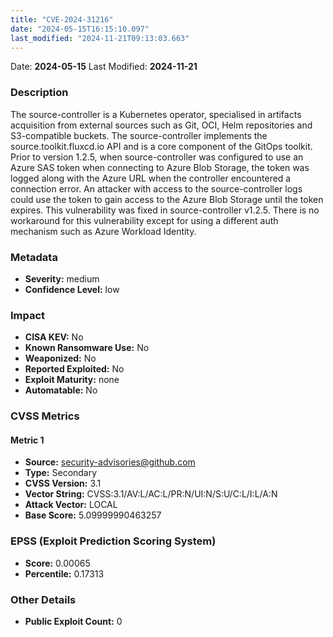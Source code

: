 ```yaml
---
title: "CVE-2024-31216"
date: "2024-05-15T16:15:10.097"
last_modified: "2024-11-21T09:13:03.663"
---
```




Date: **2024-05-15** Last Modified: **2024-11-21**

### Description  
The source-controller is a Kubernetes operator, specialised in artifacts acquisition from external sources such as Git, OCI, Helm repositories and S3-compatible buckets. The source-controller implements the source.toolkit.fluxcd.io API and is a core component of the GitOps toolkit. Prior to version 1.2.5, when source-controller was configured to use an Azure SAS token when connecting to Azure Blob Storage, the token was logged along with the Azure URL when the controller encountered a connection error. An attacker with access to the source-controller logs could use the token to gain access to the Azure Blob Storage until the token expires. This vulnerability was fixed in source-controller v1.2.5. There is no workaround for this vulnerability except for using a different auth mechanism such as Azure Workload Identity.

### Metadata  
- **Severity:** medium
- **Confidence Level:** low

### Impact  
- **CISA KEV:** No
- **Known Ransomware Use:** No
- **Weaponized:** No
- **Reported Exploited:** No
- **Exploit Maturity:** none
- **Automatable:** No

### CVSS Metrics  

#### Metric 1
- **Source:** security-advisories@github.com
- **Type:** Secondary
- **CVSS Version:** 3.1
- **Vector String:** CVSS:3.1/AV:L/AC:L/PR:N/UI:N/S:U/C:L/I:L/A:N
- **Attack Vector:** LOCAL
- **Base Score:** 5.09999990463257


### EPSS (Exploit Prediction Scoring System)  
- **Score:** 0.00065
- **Percentile:** 0.17313

### Other Details  
- **Public Exploit Count:** 0
